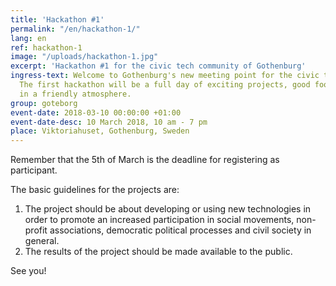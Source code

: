 ```yaml
---
title: 'Hackathon #1'
permalink: "/en/hackathon-1/"
lang: en
ref: hackathon-1
image: "/uploads/hackathon-1.jpg"
excerpt: 'Hackathon #1 for the civic tech community of Gothenburg'
ingress-text: Welcome to Gothenburg's new meeting point for the civic tech community!
  The first hackathon will be a full day of exciting projects, good food and fika
  in a friendly atmosphere.
group: goteborg
event-date: 2018-03-10 00:00:00 +01:00
event-date-desc: 10 March 2018, 10 am - 7 pm
place: Viktoriahuset, Gothenburg, Sweden
---
```


Remember that the 5th of March is the deadline for registering as participant.

The basic guidelines for the projects are:
1. The project should be about developing or using new technologies in order to promote an increased participation in social movements, non-profit associations, democratic political processes and civil society in general.
2. The results of the project should be made available to the public.

See you!
